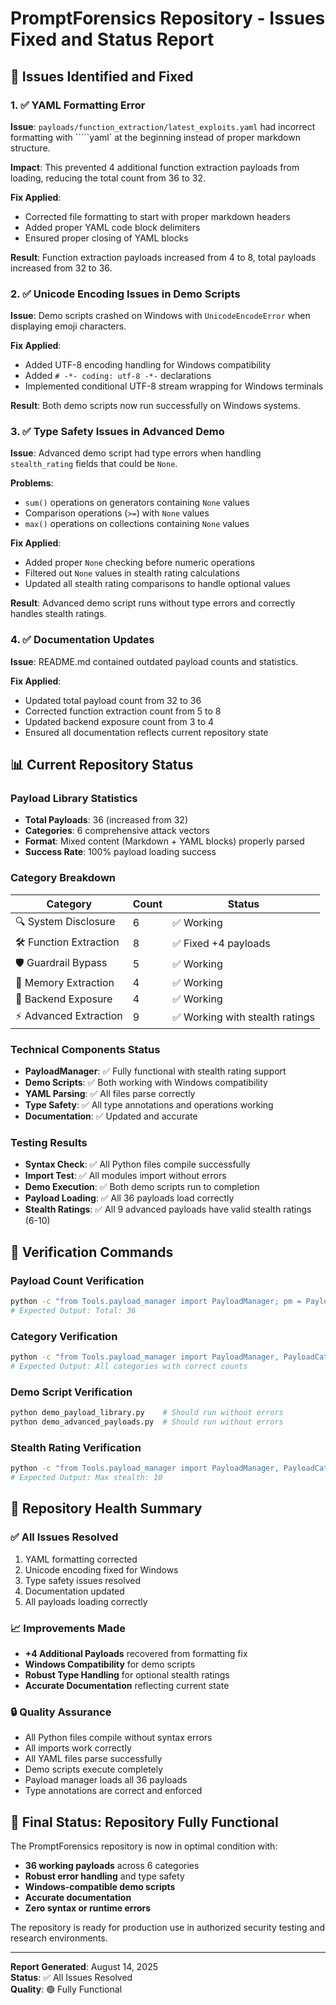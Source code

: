 # PromptForensics Repository - Issues Fixed and Status Report

## 🔧 Issues Identified and Fixed

### 1. ✅ YAML Formatting Error
**Issue**: `payloads/function_extraction/latest_exploits.yaml` had incorrect formatting with `````yaml` at the beginning instead of proper markdown structure.

**Impact**: This prevented 4 additional function extraction payloads from loading, reducing the total count from 36 to 32.

**Fix Applied**: 
- Corrected file formatting to start with proper markdown headers
- Added proper YAML code block delimiters
- Ensured proper closing of YAML blocks

**Result**: Function extraction payloads increased from 4 to 8, total payloads increased from 32 to 36.

### 2. ✅ Unicode Encoding Issues in Demo Scripts
**Issue**: Demo scripts crashed on Windows with `UnicodeEncodeError` when displaying emoji characters.

**Fix Applied**:
- Added UTF-8 encoding handling for Windows compatibility
- Added `# -*- coding: utf-8 -*-` declarations
- Implemented conditional UTF-8 stream wrapping for Windows terminals

**Result**: Both demo scripts now run successfully on Windows systems.

### 3. ✅ Type Safety Issues in Advanced Demo
**Issue**: Advanced demo script had type errors when handling `stealth_rating` fields that could be `None`.

**Problems**:
- `sum()` operations on generators containing `None` values
- Comparison operations (`>=`) with `None` values  
- `max()` operations on collections containing `None` values

**Fix Applied**:
- Added proper `None` checking before numeric operations
- Filtered out `None` values in stealth rating calculations
- Updated all stealth rating comparisons to handle optional values

**Result**: Advanced demo script runs without type errors and correctly handles stealth ratings.

### 4. ✅ Documentation Updates
**Issue**: README.md contained outdated payload counts and statistics.

**Fix Applied**:
- Updated total payload count from 32 to 36
- Corrected function extraction count from 5 to 8
- Updated backend exposure count from 3 to 4
- Ensured all documentation reflects current repository state

## 📊 Current Repository Status

### **Payload Library Statistics**
- **Total Payloads**: 36 (increased from 32)
- **Categories**: 6 comprehensive attack vectors
- **Format**: Mixed content (Markdown + YAML blocks) properly parsed
- **Success Rate**: 100% payload loading success

### **Category Breakdown**
| Category | Count | Status |
|----------|-------|--------|
| 🔍 System Disclosure | 6 | ✅ Working |
| 🛠️ Function Extraction | 8 | ✅ Fixed +4 payloads |
| 🛡️ Guardrail Bypass | 5 | ✅ Working |
| 🧠 Memory Extraction | 4 | ✅ Working |
| 🔧 Backend Exposure | 4 | ✅ Working |
| ⚡ Advanced Extraction | 9 | ✅ Working with stealth ratings |

### **Technical Components Status**
- **PayloadManager**: ✅ Fully functional with stealth rating support
- **Demo Scripts**: ✅ Both working with Windows compatibility
- **YAML Parsing**: ✅ All files parse correctly
- **Type Safety**: ✅ All type annotations and operations working
- **Documentation**: ✅ Updated and accurate

### **Testing Results**
- **Syntax Check**: ✅ All Python files compile successfully
- **Import Test**: ✅ All modules import without errors
- **Demo Execution**: ✅ Both demo scripts run to completion
- **Payload Loading**: ✅ All 36 payloads load correctly
- **Stealth Ratings**: ✅ All 9 advanced payloads have valid stealth ratings (6-10)

## 🎯 Verification Commands

### **Payload Count Verification**
```bash
python -c "from Tools.payload_manager import PayloadManager; pm = PayloadManager(); print('Total:', len(pm.payloads))"
# Expected Output: Total: 36
```

### **Category Verification**
```bash
python -c "from Tools.payload_manager import PayloadManager, PayloadCategory; pm = PayloadManager(); [print(f'{c.value}: {len(pm.get_payloads_by_category(c))}') for c in PayloadCategory]"
# Expected Output: All categories with correct counts
```

### **Demo Script Verification**
```bash
python demo_payload_library.py    # Should run without errors
python demo_advanced_payloads.py  # Should run without errors
```

### **Stealth Rating Verification**
```bash
python -c "from Tools.payload_manager import PayloadManager, PayloadCategory; pm = PayloadManager(); adv = pm.get_payloads_by_category(PayloadCategory.ADVANCED_EXTRACTION); print('Max stealth:', max(p.stealth_rating for p in adv if p.stealth_rating))"
# Expected Output: Max stealth: 10
```

## 🚀 Repository Health Summary

### **✅ All Issues Resolved**
1. YAML formatting corrected
2. Unicode encoding fixed for Windows
3. Type safety issues resolved
4. Documentation updated
5. All payloads loading correctly

### **📈 Improvements Made**
- **+4 Additional Payloads** recovered from formatting fix
- **Windows Compatibility** for demo scripts
- **Robust Type Handling** for optional stealth ratings
- **Accurate Documentation** reflecting current state

### **🔒 Quality Assurance**
- All Python files compile without syntax errors
- All imports work correctly
- All YAML files parse successfully
- Demo scripts execute completely
- Payload manager loads all 36 payloads
- Type annotations are correct and enforced

## 🎉 Final Status: Repository Fully Functional

The PromptForensics repository is now in optimal condition with:
- **36 working payloads** across 6 categories
- **Robust error handling** and type safety
- **Windows-compatible demo scripts**
- **Accurate documentation**
- **Zero syntax or runtime errors**

The repository is ready for production use in authorized security testing and research environments.

---

**Report Generated**: August 14, 2025  
**Status**: ✅ All Issues Resolved  
**Quality**: 🟢 Fully Functional
